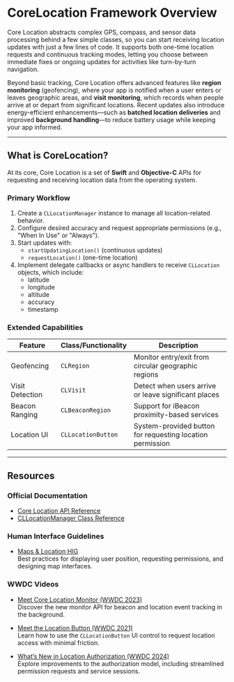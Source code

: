 # CoreLocation Framework Overview

Core Location abstracts complex GPS, compass, and sensor data processing behind a few simple classes, so you can start receiving location updates with just a few lines of code. It supports both one-time location requests and continuous tracking modes, letting you choose between immediate fixes or ongoing updates for activities like turn-by-turn navigation.

Beyond basic tracking, Core Location offers advanced features like **region monitoring** (geofencing), where your app is notified when a user enters or leaves geographic areas, and **visit monitoring**, which records when people arrive at or depart from significant locations. Recent updates also introduce energy-efficient enhancements—such as **batched location deliveries** and improved **background handling**—to reduce battery usage while keeping your app informed.

---

## What is CoreLocation?

At its core, Core Location is a set of **Swift** and **Objective-C** APIs for requesting and receiving location data from the operating system.

### Primary Workflow

1. Create a `CLLocationManager` instance to manage all location-related behavior.
2. Configure desired accuracy and request appropriate permissions (e.g., "When In Use" or "Always").
3. Start updates with:
   - `startUpdatingLocation()` (continuous updates)
   - `requestLocation()` (one-time location)
4. Implement delegate callbacks or async handlers to receive `CLLocation` objects, which include:
   - latitude
   - longitude
   - altitude
   - accuracy
   - timestamp

### Extended Capabilities

| Feature         | Class/Functionality                | Description                                                 |
|-----------------|------------------------------------|-------------------------------------------------------------|
| Geofencing      | `CLRegion`                         | Monitor entry/exit from circular geographic regions         |
| Visit Detection | `CLVisit`                          | Detect when users arrive or leave significant places        |
| Beacon Ranging  | `CLBeaconRegion`                   | Support for iBeacon proximity-based services                |
| Location UI     | `CLLocationButton`                 | System-provided button for requesting location permission   |

---

## Resources

### Official Documentation

- [Core Location API Reference](https://developer.apple.com/documentation/corelocation/)
- [CLLocationManager Class Reference](https://developer.apple.com/documentation/corelocation/cllocationmanager)

### Human Interface Guidelines

- [Maps & Location HIG](https://developer.apple.com/design/human-interface-guidelines/maps/)  
  Best practices for displaying user position, requesting permissions, and designing map interfaces.

### WWDC Videos

- [Meet Core Location Monitor (WWDC 2023)](https://developer.apple.com/videos/play/wwdc2023/10147/)  
  Discover the new monitor API for beacon and location event tracking in the background.

- [Meet the Location Button (WWDC 2021)](https://developer.apple.com/videos/play/wwdc2021/10102/)  
  Learn how to use the `CLLocationButton` UI control to request location access with minimal friction.

- [What’s New in Location Authorization (WWDC 2024)](https://developer.apple.com/videos/play/wwdc2024/10212/)  
  Explore improvements to the authorization model, including streamlined permission requests and service sessions.
